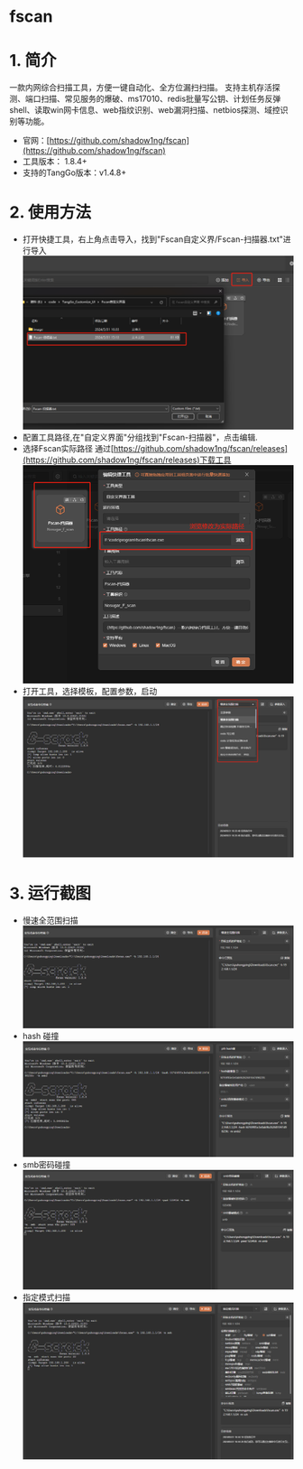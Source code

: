 # fscan

# 1. 简介
一款内网综合扫描工具，方便一键自动化、全方位漏扫扫描。
支持主机存活探测、端口扫描、常见服务的爆破、ms17010、redis批量写公钥、计划任务反弹shell、读取win网卡信息、web指纹识别、web漏洞扫描、netbios探测、域控识别等功能。
- 官网：[https://github.com/shadow1ng/fscan](https://github.com/shadow1ng/fscan) 
- 工具版本： 1.8.4+
- 支持的TangGo版本：v1.4.8+
# 2. 使用方法
- 打开快捷工具，右上角点击导入，找到"Fscan自定义界/Fscan-扫描器.txt"进行导入
  ![import.png](image/import.png)
- 配置工具路径,在"自定义界面"分组找到"Fscan-扫描器"，点击编辑.
- 选择Fscan实际路径 通过[https://github.com/shadow1ng/fscan/releases](https://github.com/shadow1ng/fscan/releases)下载工具
  ![update.png](image/update.png)
- 打开工具，选择模板，配置参数，启动
  ![switch.png](image/switch.png)
# 3. 运行截图

- 慢速全范围扫描
  ![base.png](image/base.png)
- hash 碰撞
  ![hashp.png](image/hashp.png) 
- smb密码碰撞
  ![smdp.png](image/smdp.png)
- 指定模式扫描
  ![setm.png](image/setm.png)